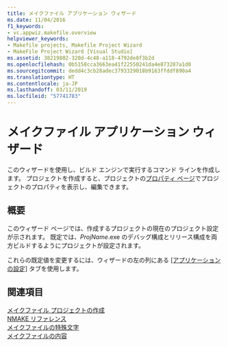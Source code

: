 ```yaml
---
title: メイクファイル アプリケーション ウィザード
ms.date: 11/04/2016
f1_keywords:
- vc.appwiz.makefile.overview
helpviewer_keywords:
- Makefile projects, Makefile Project Wizard
- MakeFile Project Wizard [Visual Studio]
ms.assetid: 38219802-320d-4c48-a118-4792de8f3b2d
ms.openlocfilehash: 0b5158cca3663ea41f22550241da4e873287a1d0
ms.sourcegitcommit: dedd4c3cb28adec3793329018b9163ffddf890a4
ms.translationtype: HT
ms.contentlocale: ja-JP
ms.lasthandoff: 03/11/2019
ms.locfileid: "57741783"
---
```

# <a name="makefile-project-wizard"></a>メイクファイル アプリケーション ウィザード

このウィザードを使用し、ビルド エンジンで実行するコマンド ラインを作成します。 プロジェクトを作成すると、プロジェクトの[プロパティ ページ](../ide/working-with-project-properties.md)でプロジェクトのプロパティを表示し、編集できます。

## <a name="overview"></a>概要

このウィザード ページでは、作成するプロジェクトの現在のプロジェクト設定が示されます。 既定では、*ProjName*.exe のデバッグ構成とリリース構成を両方ビルドするようにプロジェクトが設定されます。

これらの既定値を変更するには、ウィザードの左の列にある [[アプリケーションの設定]](../ide/application-settings-makefile-project-wizard.md) タブを使用します。

## <a name="see-also"></a>関連項目

[メイクファイル プロジェクトの作成](../ide/creating-a-makefile-project.md)<br>
[NMAKE リファレンス](../build/nmake-reference.md)<br>
[メイクファイルの特殊文字](../build/special-characters-in-a-makefile.md)<br>
[メイクファイルの内容](../build/contents-of-a-makefile.md)
